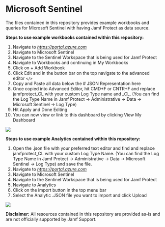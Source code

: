 # Microsoft Sentinel
The files contained in this repository provides example workbooks and queries for Microsoft Sentinel with having Jamf Protect as data source.

**Steps to use example workbooks contained within this repository:**

1. Navigate to _https://portal.azure.com_
2. Navigate to Microsoft Sentinel
3. Navigate to the Sentinel Workspace that is being used for Jamf Protect
4. Navigate to Workbooks and continuing in My Workbooks
5. Click on + Add Workbook
6. Click Edit and in the button bar on the top navigate to the advanced editor `</>`
7. Copy and Paste all data below the # JSON Representation here
8. Once copied into Advanced Editor, hit CMD+F or CNTR+F and replace jamfprotect_CL with your custom Log Type name and _CL. (You can find the Log Type Name in Jamf Protect -> Administrative -> Data -> Microsoft Sentinel -> Log Type)
9. Hit Apply and Done Editing
10. You can now view or link to this dashboard by clicking View My Dashboard

![](https://github.com/jamf/jamfprotect/blob/e4992fcb9651aa7e92157e436197dbd2d31a28bd/siem_examples/Microsoft%20Azure%20Sentinel/.Microsoft_Azure_Sentinel_Workbook.png)


**Steps to use example Analytics contained within this repository:**

1. Open the .json file with your preferred text editor and find and replace jamfprotect_CL with your custom Log Type Name. (You can find the Log Type Name in Jamf Protect -> Administrative -> Data -> Microsoft Sentinel -> Log Type) and save the file. 
2. Navigate to _https://portal.azure.com_
3. Navigate to Microsoft Sentinel
4. Navigate to the Sentinel Workspace that is being used for Jamf Protect
5. Navigate to Analytics
6. Click on the import button in the top menu bar
7. Select the Analytic .JSON file you want to import and click Upload

![](https://github.com/jamf/jamfprotect/blob/e4992fcb9651aa7e92157e436197dbd2d31a28bd/siem_examples/Microsoft%20Azure%20Sentinel/.Microsoft_Azure_Sentinel_Incidents.png)

**Disclaimer:** All resources contained in this repository are provided as-is and are not officially supported by Jamf Support.